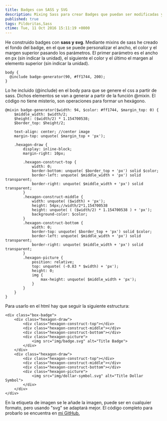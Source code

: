 ```yaml
---
title: Badges con SASS y SVG
description: Mixing Sass para crear Badges que puedan ser modificadas y adaptadas mediante parámetros
published: true
tags: Pildoritas,Sass
ctime: Tue, 11 Oct 2016 15:11:19 +0000
---
```


He construido badges con **sass y svg**. Mediante mixins de sass he creado el fondo del badge, en el que se puede personalizar el ancho, el color y el margen superior pasando los parámetros. El primer parámetro es el ancho en px (sin indicar la unidad), el siguiente el color y el último el margen al elemento superior (sin indicar la unidad).

```
body {
  @include badge-generator(90, #ff1744, 200);
}
```

Lo he incluido (@include) en el body para que se genere el css a partir de sass. Dichos elementos se van a generar a partir de la función @mixin. El código no tiene misterio, son operaciones para formar un hexágono.

```
@mixin badge-generator($width: 94, $color: #ff1744, $margin_top: 0) {
	$middle_width: $width/2;
	$height: ($width/2) * 1.154700538;
	$border_top: $height/2;

	text-align: center; //center image
	margin-top: unquote( $margin_top + 'px');

	.hexagon-draw {
		display: inline-block;
		margin-right: 10px;

		.hexagon-construct-top {
			width: 0;
			border-bottom: unquote( $border_top + 'px') solid $color;
			border-left: unquote( $middle_width + 'px') solid transparent;
			border-right: unquote( $middle_width + 'px') solid transparent;
		}
		.hexagon-construct-middle {
			width: unquote( ($width) + 'px');
			height: 54px;//width/2*1,154700538
			height: unquote( ( ($width/2) * 1.154700538 ) + 'px');
			background-color: $color;
		}
		.hexagon-construct-bottom {
			width: 0;
			border-top: unquote( $border_top + 'px') solid $color;
			border-left: unquote( $middle_width + 'px') solid transparent;
			border-right: unquote( $middle_width + 'px') solid transparent;
		}
		.hexagon-picture {
			position: relative;
			top: unquote( (-0.83 * $width) + 'px');
			height: 0;
			img {
				max-height: unquote( $middle_width + 'px');
			}
		}
	}
}
```

Para usarlo en el html hay que seguir la siguiente estructura:

```
<div class="box-badge">
	<div class="hexagon-draw">
		<div class="hexagon-construct-top"></div>
		<div class="hexagon-construct-middle"></div>
		<div class="hexagon-construct-bottom"></div>
		<div class="hexagon-picture">
			<img src="img/badge.svg" alt="Title Badge">
		</div>
	</div>
	<div class="hexagon-draw">
		<div class="hexagon-construct-top"></div>
		<div class="hexagon-construct-middle"></div>
		<div class="hexagon-construct-bottom"></div>
		<div class="hexagon-picture">
			<img src="img/dollar-symbol.svg" alt="Title Dollar Symbol">
		</div>
	</div>
</div>
```

En la etiqueta de imagen se le añade la imagen, puede ser en cualquier formato, pero usando "svg" se adaptará mejor. El código completo para probarlo se encuentra en [mi GitHub.](https://github.com/ivanalbizu/Badges-with-Sass-and-Svg)